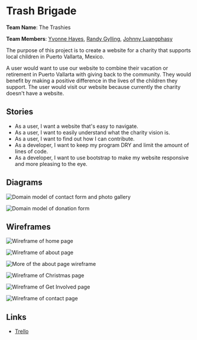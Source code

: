 # Trash Brigade

<b>Team Name</b>: The Trashies

<b>Team Members</b>: [Yvonne Hayes](https://github.com/YvonneHayes), [Randy Gylling](https://github.com/rgylling), [Johnny Luangphasy](https://github.com/jluangphasy)

The purpose of this project is to create a website for a charity that supports local children in Puerto Vallarta, Mexico.

A user would want to use our website to combine their vacation or retirement in Puerto Vallarta with giving back to the community. They would benefit by making a positive difference in the lives of the children they support. The user would visit our website because currently the charity doesn't have a website.

## Stories

- As a user, I want a website that's easy to navigate.
- As a user, I want to easily understand what the charity vision is.
- As a user, I want to find out how I can contribute.
- As a developer, I want to keep my program DRY and limit the amount of lines of code.
- As a developer, I want to use bootstrap to make my website responsive and more pleasing to the eye.

## Diagrams

![Domain model of contact form and photo gallery](/_diagrams/domain-model-01.jpg "Domain Model of Contact Form and Photo Gallery")

![Domain model of donation form](/_diagrams/domain-model-02.jpg "Domain Model of Donation Form")

## Wireframes

![Wireframe of home page](/_wireframes/home-page.jpg "Home Page")

![Wireframe of about page](/_wireframes/about-page-01.jpg "About Page")

![More of the about page wireframe](/_wireframes/about-page-02.jpg "More of the About Page")

![Wireframe of Christmas page](/_wireframes/christmas-page.jpg "Christmas Page")

![Wireframe of Get Involved page](/_wireframes/get-involved-page.jpg "Get Involved Page")

![Wireframe of contact page](/_wireframes/contact-page.jpg "Contact Page")

## Links

- [Trello](https://trello.com/b/E8SHU905/trash-brigade)

